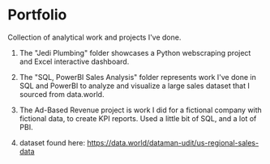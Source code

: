 # Portfolio
Collection of analytical work and projects I've done.

1) The "Jedi Plumbing" folder showcases a Python webscraping project and Excel interactive dashboard.

2) The "SQL, PowerBI Sales Analysis" folder represents work I've done in SQL and PowerBI to analyze and visualize a large sales dataset that I sourced from data.world.

3) The Ad-Based Revenue project is work I did for a fictional company with fictional data, to create KPI reports. Used a little bit of SQL, and a lot of PBI.

  2) dataset found here:
  https://data.world/dataman-udit/us-regional-sales-data
